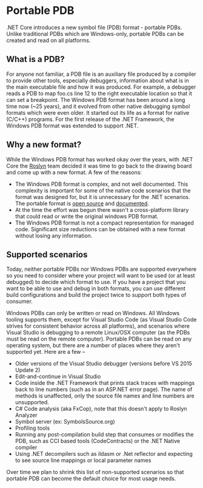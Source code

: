 # Portable PDB #

.NET Core introduces a new symbol file (PDB) format - portable PDBs. Unlike traditional PDBs which are Windows-only, portable PDBs can be created and read on all platforms.

## What is a PDB? ##
For anyone not familiar, a PDB file is an auxiliary file produced by a compiler to provide other tools, especially debuggers, information about what is in the main executable file and how it was produced. For example, a debugger reads a PDB to map foo.cs line 12 to the right executable location so that it can set a breakpoint.
The Windows PDB format has been around a long time now (~25 years), and it evolved from other native debugging symbol formats which were even older. It started out its life as a format for native (C/C++) programs. For the first release of the .NET Framework, the Windows PDB format was extended to support .NET.

## Why a new format? ##
While the Windows PDB format has worked okay over the years, with .NET Core the [Roslyn](https://github.com/dotnet/roslyn/wiki/Roslyn%20Overview) team decided it was time to go back to the drawing board and come up with a new format. A few of the reasons:

* The Windows PDB format is complex, and not well documented. This complexity is important for some of the native code scenarios that the format was designed for, but it is unnecessary for the .NET scenarios. The portable format is [open source](https://github.com/dotnet/roslyn/tree/master/src/Debugging/Microsoft.DiaSymReader.PortablePdb) and [documented](https://github.com/dotnet/corefx/blob/master/src/System.Reflection.Metadata/specs/PortablePdb-Metadata.md).
* At the time the effort was begun there wasn't a cross-platform library that could read or write the original windows PDB format.
* The Windows PDB format is not a compact representation for managed code. Significant size reductions can be obtained with a new format without losing any information.

## Supported scenarios
Today, neither portable PDBs nor Windows PDBs are supported everywhere so you need to consider where your project will want to be used (or at least debugged) to decide which format to use. If you have a project that you want to be able to use and debug in both formats, you can use different build configurations and build the project twice to support both types of consumer.

Windows PDBs can only be written or read on Windows. All Windows tooling supports them, except for Visual Studio Code (as Visual Studio Code strives for consistent behavior across all platforms), and scenarios where Visual Studio is debugging to a remote Linux/OSX computer (as the PDBs must be read on the remote computer).
Portable PDBs can be read on any operating system, but there are a number of places where they aren't supported yet. Here are a few –

* Older versions of the Visual Studio debugger (versions before VS 2015 Update 2)
* Edit-and-continue in Visual Studio
* Code inside the .NET Framework that prints stack traces with mappings back to line numbers (such as in an ASP.NET error page). The name of methods is unaffected, only the source file names and line numbers are unsupported.
* C# Code analysis (aka FxCop), note that this doesn't apply to Roslyn Analyzer
* Symbol server (ex: SymbolsSource.org)
* Profiling tools
* Running any post-compilation build step that consumes or modifies the PDB, such as CCI based tools (CodeContracts) or the .NET Native compiler
* Using .NET decompilers such as ildasm or .Net reflector and expecting to see source line mappings or local parameter names

Over time we plan to shrink this list of non-supported scenarios so that portable PDB can become the default choice for most usage needs.

